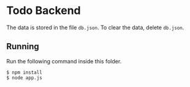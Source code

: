 # Todo Backend

The data is stored in the file `db.json`. To clear the data, delete `db.json`.

## Running

Run the following command inside this folder.

```
$ npm install
$ node app.js
```
